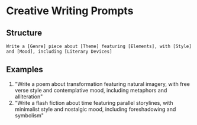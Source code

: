 # Creative Writing Prompts

## Structure

```
Write a [Genre] piece about [Theme] featuring [Elements], with [Style] and [Mood], including [Literary Devices]
```

## Examples

1. "Write a poem about transformation featuring natural imagery, with free verse style and contemplative mood, including metaphors and alliteration"
2. "Write a flash fiction about time featuring parallel storylines, with minimalist style and nostalgic mood, including foreshadowing and symbolism"

```

```
